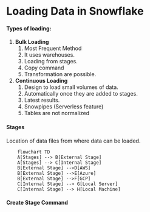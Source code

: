 # Loading Data in Snowflake

#### Types of loading:
1. **Bulk Loading**
   1. Most Frequent Method 
   2. It uses warehouses.
   3. Loading from stages.
   4. Copy command
   5. Transformation are possible. 
2. **Continuous Loading**
   1. Design to load small volumes of data.
   2. Automatically once they are added to stages.
   3. Latest results. 
   4. Snowpipes (Serverless feature) 
   5. Tables are not normalized



#### Stages
Location of data files from where data can be loaded.

```mermaid
    flowchart TD
    A[Stages] --> B[External Stage]
    A[Stages] --> C[Internal Stage]
    B[External Stage] -->D[AWS]
    B[External Stage] -->E[Azure]
    B[External Stage] -->F[GCP]
    C[Internal Stage] --> G[Local Server]
    C[Internal Stage] --> H[Local Machine]
```

#### Create Stage Command


